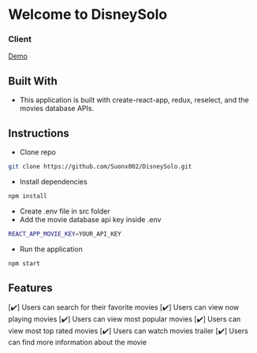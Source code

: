 # Welcome to DisneySolo

### Client

[Demo](https://disneysolo.netlify.com/)

## Built With

- This application is built with create-react-app, redux, reselect, and the movies database APIs.

## Instructions

- Clone repo

```sh
git clone https://github.com/Suonx002/DisneySolo.git
```

- Install dependencies

```sh
npm install
```

- Create .env file in src folder
- Add the movie database api key inside .env

```sh
REACT_APP_MOVIE_KEY=YOUR_API_KEY
```

- Run the application

```sh
npm start
```

## Features

[:heavy_check_mark:] Users can search for their favorite movies
[:heavy_check_mark:] Users can view now playing movies
[:heavy_check_mark:] Users can view most popular movies
[:heavy_check_mark:] Users can view most top rated movies
[:heavy_check_mark:] Users can watch movies trailer
[:heavy_check_mark:] Users can find more information about the movie
